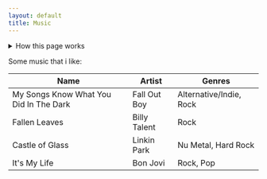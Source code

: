 ```yaml
---
layout: default
title: Music
---
```


<details>
  <summary>How this page works</summary>
  <p><b>Searching:</b> Use your browser to search.</p>
</details>

Some music that i like:

| Name | Artist | Genres |
| ---- | ------ | ------ |
| My Songs Know What You Did In The Dark | Fall Out Boy | Alternative/Indie, Rock |
| Fallen Leaves | Billy Talent | Rock |
| Castle of Glass | Linkin Park | Nu Metal, Hard Rock |
| It's My Life | Bon Jovi | Rock, Pop | 
